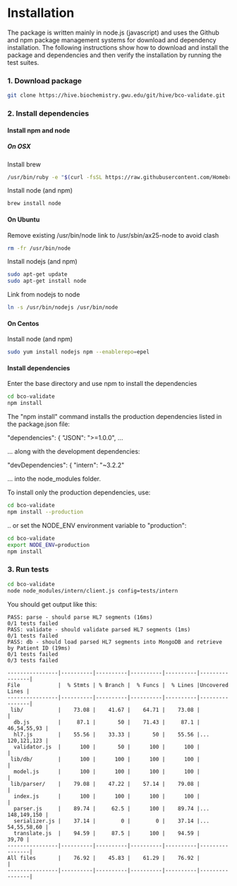 # Installation  
  
The package is written mainly in node.js (javascript) and uses the Github and npm package management systems for download and dependency installation. The following instructions show how to download and install the package and dependencies and then verify the installation by running the test suites.

### 1. Download package
    
```bash
git clone https://hive.biochemistry.gwu.edu/git/hive/bco-validate.git
```
  
### 2. Install dependencies

#### Install npm and node

##### On OSX

Install brew
```bash
/usr/bin/ruby -e "$(curl -fsSL https://raw.githubusercontent.com/Homebrew/install/master/install)"
```
Install node (and npm)
```bash
brew install node 
```
#### On Ubuntu

Remove existing /usr/bin/node link to /usr/sbin/ax25-node to avoid clash 
```bash
rm -fr /usr/bin/node
```

Install nodejs (and npm)
```bash
sudo apt-get update
sudo apt-get install node
```
Link from nodejs to node
```bash
ln -s /usr/bin/nodejs /usr/bin/node
```

#### On Centos

Install node (and npm)
```bash
sudo yum install nodejs npm --enablerepo=epel
```

#### Install dependencies

Enter the base directory and use npm to install the dependencies

```bash
cd bco-validate
npm install


````

The "npm install" command installs the production dependencies listed in the package.json file:

  "dependencies": {
    "JSON": ">=1.0.0",
    ...

... along with the development dependencies:

  "devDependencies": {
    "intern": "~3.2.2"

... into the node_modules folder.

To install only the production dependencies, use:

```bash
cd bco-validate
npm install --production
```

.. or set the NODE_ENV environment variable to "production":

```bash
cd bco-validate
export NODE_ENV=production
npm install
```

  
### 3. Run tests

```bash
cd bco-validate
node node_modules/intern/client.js config=tests/intern
```

You should get output like this:


    PASS: parse - should parse HL7 segments (16ms)
    0/1 tests failed
    PASS: validate - should validate parsed HL7 segments (1ms)
    0/1 tests failed
    PASS: db - should load parsed HL7 segments into MongoDB and retrieve by Patient ID (19ms)
    0/1 tests failed
    0/3 tests failed

    ----------------|----------|----------|----------|----------|----------------|
    File            |  % Stmts | % Branch |  % Funcs |  % Lines |Uncovered Lines |
    ----------------|----------|----------|----------|----------|----------------|
     lib/           |    73.08 |    41.67 |    64.71 |    73.08 |                |
      db.js         |     87.1 |       50 |    71.43 |     87.1 |    46,54,55,93 |
      hl7.js        |    55.56 |    33.33 |       50 |    55.56 |... 120,121,123 |
      validator.js  |      100 |       50 |      100 |      100 |                |
     lib/db/        |      100 |      100 |      100 |      100 |                |
      model.js      |      100 |      100 |      100 |      100 |                |
     lib/parser/    |    79.08 |    47.22 |    57.14 |    79.08 |                |
      index.js      |      100 |      100 |      100 |      100 |                |
      parser.js     |    89.74 |     62.5 |      100 |    89.74 |... 148,149,150 |
      serializer.js |    37.14 |        0 |        0 |    37.14 |... 54,55,58,60 |
      translate.js  |    94.59 |     87.5 |      100 |    94.59 |          39,70 |
    ----------------|----------|----------|----------|----------|----------------|
    All files       |    76.92 |    45.83 |    61.29 |    76.92 |                |
    ----------------|----------|----------|----------|----------|----------------|


